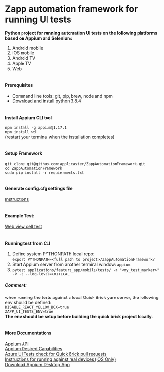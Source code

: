 # Zapp automation framework for running UI tests
**Python project for running automation UI tests on the following platforms based on Appium and Selenium:**
1. Android mobile
2. iOS mobile
3. Android TV 
4. Apple TV 
5. Web
<br><br>

#### Prerequisites ####
- Command line tools: git, pip, brew, node and npm
- [Download and install](https://www.python.org/downloads/) python 3.8.4
<br><br>

#### Install Appium CLI tool ####
`npm install -g appium@1.17.1` <br>
`npm install wd` <br>
(restart your terminal when the installation completes)
<br><br>


#### Setup Framework ####
`git clone git@github.com:applicaster/ZappAutomationFramework.git` <br>
`cd ZappAutomationFramework` <br>
`sudo pip install -r requierments.txt`
<br><br>

#### Generate config.cfg settings file ####
[Instructions](https://applicaster.atlassian.net/wiki/spaces/~794659641/pages/1048510939/Framework+config.cfg+settings+file)
<br><br>

#### Example Test: ####
[Web view cell test](https://github.com/applicaster/ZappAutomationFramework/blob/master/applications/feature_app/mobile/tests/test_web_view_link.py)
<br><br>

#### Running test from CLI ####
1. Define system PYTHONPATH local repo:<br>
`export PYTHONPATH=<full path to project>/ZappAutomationFramework/`<br>
2. Start Appium server from another terminal window: `appium`
3. `pytest applications/feature_app/mobile/tests/ -m "<my_test_marker>" -v -s --log-level=CRITICAL`

##### Comment: 
when running the tests against a local Quick Brick yarn server, the following env should be defined:<br>
`DISABLE_REACT_YELLOW_BOX=true`<br>
`ZAPP_UI_TESTS_ENV=true`<br>
**The env should be setup before building the quick brick project locally.** 
<br><br>

#### More Documentations ####
[Appium API](https://appium.io/docs/en/about-appium/api/) <br>
[Appium Desired Capabilities](http://appium.io/docs/en/writing-running-appium/caps/) <br>
[Azure UI Tests check for Quick Brick pull requests](https://applicaster.atlassian.net/wiki/spaces/~794659641/pages/904527967/Azure+UI+Tests+check+for+Quick+Brick+pull+requests) <br>
[Instructions for running against real devices (iOS Only)](http://appium.io/docs/en/drivers/ios-xcuitest-real-devices/)  
[Download Appium Desktop App](http://appium.io/)
<br><br>
